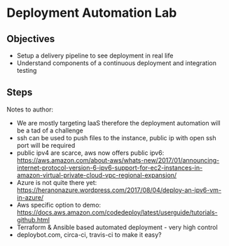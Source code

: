 # Deployment Automation Lab

## Objectives

* Setup a delivery pipeline to see deployment in real life
* Understand components of a continuous deployment and integration testing

## Steps

Notes to author:
* We are mostly targeting IaaS therefore the deployment automation will be a tad of a challenge
* ssh can be used to push files to the instance, public ip with open ssh port will be required
* public ipv4 are scarce, aws now offers public ipv6: https://aws.amazon.com/about-aws/whats-new/2017/01/announcing-internet-protocol-version-6-ipv6-support-for-ec2-instances-in-amazon-virtual-private-cloud-vpc-regional-expansion/
* Azure is not quite there yet: https://heranonazure.wordpress.com/2017/08/04/deploy-an-ipv6-vm-in-azure/
* Aws specific option to demo: https://docs.aws.amazon.com/codedeploy/latest/userguide/tutorials-github.html
* Terraform & Ansible based automated deployment - very high control
* deploybot.com, circa-ci, travis-ci to make it easy?
